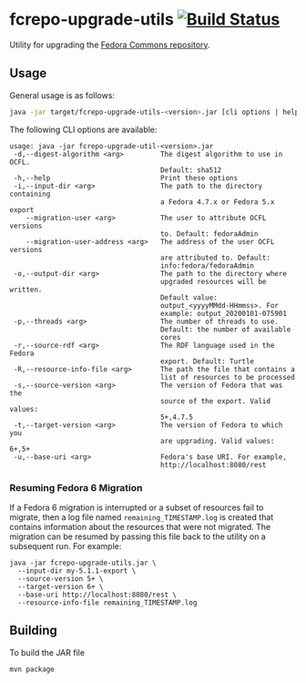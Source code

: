 fcrepo-upgrade-utils [![Build Status](https://github.com/fcrepo-exts/fcrepo-upgrade-utils/workflows/Build/badge.svg)](https://github.com/fcrepo-exts/fcrepo-upgrade-utils/actions)
==================

Utility for upgrading the [Fedora Commons repository](http://github.com/fcrepo/fcrepo).

Usage
-----

General usage is as follows:

```sh
java -jar target/fcrepo-upgrade-utils-<version>.jar [cli options | help]
```

The following CLI options are available:

```
usage: java -jar fcrepo-upgrade-util-<version>.jar
 -d,--digest-algorithm <arg>         The digest algorithm to use in OCFL.
                                     Default: sha512
 -h,--help                           Print these options
 -i,--input-dir <arg>                The path to the directory containing
                                     a Fedora 4.7.x or Fedora 5.x export
    --migration-user <arg>           The user to attribute OCFL versions
                                     to. Default: fedoraAdmin
    --migration-user-address <arg>   The address of the user OCFL versions
                                     are attributed to. Default:
                                     info:fedora/fedoraAdmin
 -o,--output-dir <arg>               The path to the directory where
                                     upgraded resources will be written.
                                     Default value:
                                     output_<yyyyMMdd-HHmmss>. For
                                     example: output_20200101-075901
 -p,--threads <arg>                  The number of threads to use.
                                     Default: the number of available
                                     cores
 -r,--source-rdf <arg>               The RDF language used in the Fedora
                                     export. Default: Turtle
 -R,--resource-info-file <arg>       The path the file that contains a
                                     list of resources to be processed
 -s,--source-version <arg>           The version of Fedora that was the
                                     source of the export. Valid values:
                                     5+,4.7.5
 -t,--target-version <arg>           The version of Fedora to which you
                                     are upgrading. Valid values: 6+,5+
 -u,--base-uri <arg>                 Fedora's base URI. For example,
                                     http://localhost:8080/rest
```

### Resuming Fedora 6 Migration

If a Fedora 6 migration is interrupted or a subset of resources fail to migrate, then a log file named
`remaining_TIMESTAMP.log` is created that contains information about the resources that were not migrated. The
migration can be resumed by passing this file back to the utility on a subsequent run. For example:

```shell
java -jar fcrepo-upgrade-utils.jar \
  --input-dir my-5.1.1-export \
  --source-version 5+ \
  --target-version 6+ \
  --base-uri http://localhost:8080/rest \
  --resource-info-file remaining_TIMESTAMP.log
```

Building
--------

To build the JAR file

``` sh
mvn package
```
